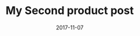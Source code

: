 ---
path: /product/my-second-post
date: 2017-11-07
title: My Second product post
description: Lorem ipsum dolor sit amet, consectetur adipiscing elit, sed do eiusmod
price: '250.00'
image: /images/bootstrap-illustration-3.png
altText: product image
weight: '400 g'
dimensions: '10 x 10 x 15 cm'
materials: '60% cotton, 40% polyester'
OtherInfo: Aliquam dapibus mauris sed diam viverra, consequat auctor.
---